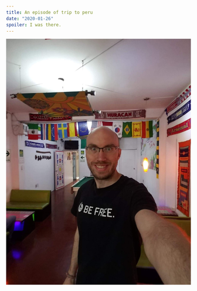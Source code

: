 ```yaml
---
title: An episode of trip to peru
date: "2020-01-26"
spoiler: I was there.
---
```


![Big Smile](limahostel.jpg "Title")
